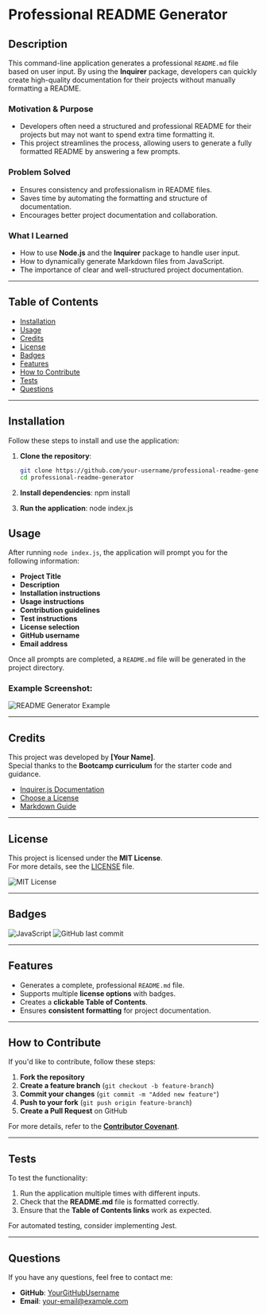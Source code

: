 # **Professional README Generator**

## **Description**

This command-line application generates a professional `README.md` file based on user input. By using the **Inquirer** package, developers can quickly create high-quality documentation for their projects without manually formatting a README.

### **Motivation & Purpose**
- Developers often need a structured and professional README for their projects but may not want to spend extra time formatting it.
- This project streamlines the process, allowing users to generate a fully formatted README by answering a few prompts.

### **Problem Solved**
- Ensures consistency and professionalism in README files.
- Saves time by automating the formatting and structure of documentation.
- Encourages better project documentation and collaboration.

### **What I Learned**
- How to use **Node.js** and the **Inquirer** package to handle user input.
- How to dynamically generate Markdown files from JavaScript.
- The importance of clear and well-structured project documentation.

---

## **Table of Contents**
- [Installation](#installation)
- [Usage](#usage)
- [Credits](#credits)
- [License](#license)
- [Badges](#badges)
- [Features](#features)
- [How to Contribute](#how-to-contribute)
- [Tests](#tests)
- [Questions](#questions)

---

## **Installation**

Follow these steps to install and use the application:

1. **Clone the repository**:
   ```sh
   git clone https://github.com/your-username/professional-readme-generator.git
   cd professional-readme-generator

2. **Install dependencies**:
npm install

3. **Run the application**:
node index.js

## **Usage**

After running `node index.js`, the application will prompt you for the following information:

- **Project Title**
- **Description**
- **Installation instructions**
- **Usage instructions**
- **Contribution guidelines**
- **Test instructions**
- **License selection**
- **GitHub username**
- **Email address**

Once all prompts are completed, a `README.md` file will be generated in the project directory.

### **Example Screenshot:**
![README Generator Example](assets/images/screenshot.png)

---

## **Credits**

This project was developed by **[Your Name]**.  
Special thanks to the **Bootcamp curriculum** for the starter code and guidance.

- [Inquirer.js Documentation](https://www.npmjs.com/package/inquirer)
- [Choose a License](https://choosealicense.com/)
- [Markdown Guide](https://www.markdownguide.org/)

---

## **License**

This project is licensed under the **MIT License**.  
For more details, see the [LICENSE](LICENSE) file.

![MIT License](https://img.shields.io/badge/license-MIT-green)

---

## **Badges**

![JavaScript](https://img.shields.io/github/languages/top/your-username/professional-readme-generator)
![GitHub last commit](https://img.shields.io/github/last-commit/your-username/professional-readme-generator)

---

## **Features**
- Generates a complete, professional `README.md` file.
- Supports multiple **license options** with badges.
- Creates a **clickable Table of Contents**.
- Ensures **consistent formatting** for project documentation.

---

## **How to Contribute**
If you'd like to contribute, follow these steps:

1. **Fork the repository**
2. **Create a feature branch** (`git checkout -b feature-branch`)
3. **Commit your changes** (`git commit -m "Added new feature"`)
4. **Push to your fork** (`git push origin feature-branch`)
5. **Create a Pull Request** on GitHub

For more details, refer to the **[Contributor Covenant](https://www.contributor-covenant.org/)**.

---

## **Tests**
To test the functionality:

1. Run the application multiple times with different inputs.
2. Check that the **README.md** file is formatted correctly.
3. Ensure that the **Table of Contents links** work as expected.

For automated testing, consider implementing Jest.

---

## **Questions**
If you have any questions, feel free to contact me:

- **GitHub**: [YourGitHubUsername](https://github.com/your-username)
- **Email**: [your-email@example.com](mailto:your-email@example.com)


